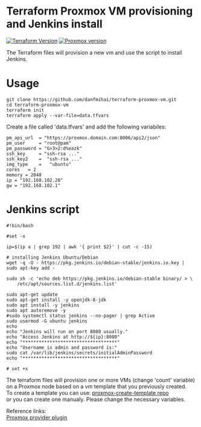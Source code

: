# Terraform Proxmox VM provisioning and Jenkins install

[![Terraform Version](https://img.shields.io/badge/Terraform-0.12.26-brightgreen.svg)](https://www.terraform.io/downloads.html) [![Proxmox version](https://img.shields.io/badge/Proxmox-6.2-brightgreen.svg)](https://www.proxmox.com/en/downloads)

The Terraform files will provision a new vm and use the script to install Jenkins.

# Usage
```
git clone https://github.com/danfmihai/terraform-proxmox-vm.git
cd terraform-proxmox-vm
terraform init
terraform apply --var-file=data.tfvars
```
Create a file called 'data.tfvars' and add the following variabiles:

```
pm_api_url  = "https://proxmox.domain.com:8006/api2/json"
pm_user     = "root@pam"
pm_password = "G>3>2:d%eazk"
ssh_key     = "ssh-rsa ..."
ssh_key2    =  "ssh-rsa ..."
img_type    =   "ubuntu"
cores   = 2
memory = 2048
ip = "192.168.102.20"
gw = "192.168.102.1"
```
# Jenkins script
```
#!bin/bash

#set -x

ip=$(ip a | grep 192 | awk '{ print $2}' | cut -c -15)

# installing Jenkins Ubuntu/Debian
wget -q -O - https://pkg.jenkins.io/debian-stable/jenkins.io.key | sudo apt-key add -

sudo sh -c 'echo deb https://pkg.jenkins.io/debian-stable binary/ > \
    /etc/apt/sources.list.d/jenkins.list'

sudo apt-get update
sudo apt-get install -y openjdk-8-jdk 
sudo apt install -y jenkins
sudo apt autoremove -y
#sudo systemctl status jenkins --no-pager | grep Active
sudo usermod -G ubuntu jenkins
echo
echo "Jenkins will run on port 8080 usually."
echo "Access Jenkins at http://${ip}:8080"
echo "***********************************"
echo "Username is admin and password is:"
sudo cat /var/lib/jenkins/secrets/initialAdminPassword
echo "***********************************"

# set +x

```


The terraform files will provision one or more VMs (change 'count' variable) on a Proxmox node based on a vm template that you previously created.  
To create a template you can use:
[proxmox-create-template repo](https://github.com/danfmihai/proxmox-create-template)  
or you can create one manualy. Please change the necessary variables.

Reference links:  
[Proxmox provider plugin](https://github.com/Telmate/terraform-provider-proxmox)
